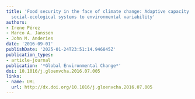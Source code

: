 ```yaml
---
title: 'Food security in the face of climate change: Adaptive capacity of small-scale
  social-ecological systems to environmental variability'
authors:
- Irene Pérez
- Marco A. Janssen
- John M. Anderies
date: '2016-09-01'
publishDate: '2025-01-24T23:51:14.946845Z'
publication_types:
- article-journal
publication: '*Global Environmental Change*'
doi: 10.1016/j.gloenvcha.2016.07.005
links:
- name: URL
  url: http://dx.doi.org/10.1016/j.gloenvcha.2016.07.005
---
```

